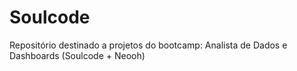 # Soulcode
Repositório destinado a projetos do bootcamp: Analista de Dados e Dashboards (Soulcode + Neooh)
